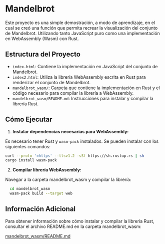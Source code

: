 # Mandelbrot

Este proyecto es una simple demostración, a modo de aprendizaje, en el cual se creó una función que permita recrear la visualización del conjunto de Mandelbrot. Utilizando tanto JavaScript puro como una implementación en WebAssembly (Wasm) con Rust.

## Estructura del Proyecto

- `index.html`: Contiene la implementación en JavaScript del conjunto de Mandelbrot.
- `index2.html`: Utiliza la librería WebAssembly escrita en Rust para renderizar el conjunto de Mandelbrot.
- `mandelbrot_wasm/`: Carpeta que contiene la implementación en Rust y el código necesario para compilar la librería a WebAssembly.
- `mandelbrot_wasm/README.md`: Instrucciones para instalar y compilar la librería Rust.

## Cómo Ejecutar

1. **Instalar dependencias necesarias para WebAssembly:**

Es necesario tener Rust y `wasm-pack` instalados. Se pueden instalar con los siguientes comandos:

```sh
curl --proto '=https' --tlsv1.2 -sSf https://sh.rustup.rs | sh
cargo install wasm-pack
```

2. **Compilar librería WebAssembly:**

Navegar a la carpeta mandelbrot_wasm y compilar la librería:

```sh
  cd mandelbrot_wasm
  wasm-pack build --target web
```

## Información Adicional
Para obtener información sobre cómo instalar y compilar la librería Rust, consultar el archivo README.md en la carpeta mandelbrot_wasm:

[mandelbrot_wasm/README.md](mandelbrot_wasm/)

